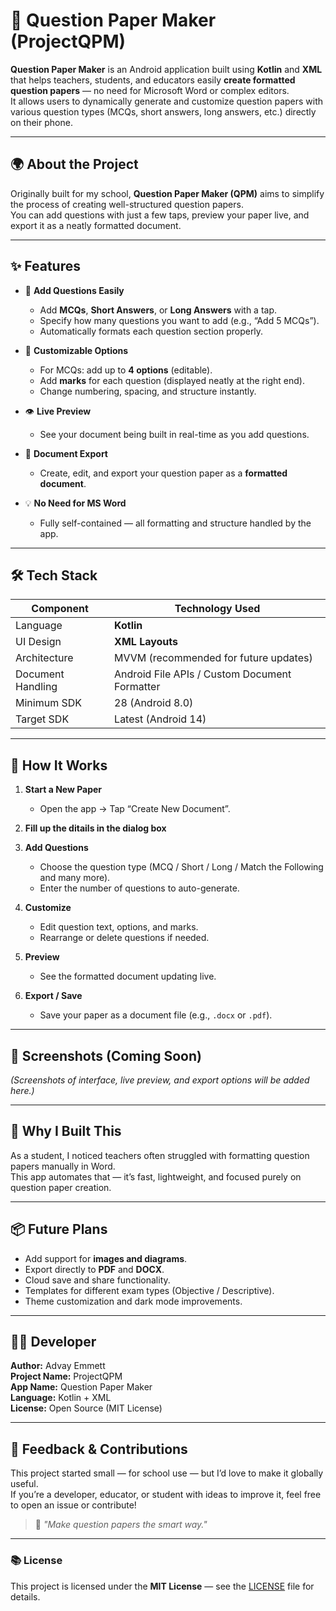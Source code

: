 # 📘 Question Paper Maker (ProjectQPM)

**Question Paper Maker** is an Android application built using **Kotlin** and **XML** that helps teachers, students, and educators easily **create formatted question papers** — no need for Microsoft Word or complex editors.  
It allows users to dynamically generate and customize question papers with various question types (MCQs, short answers, long answers, etc.) directly on their phone.

---

## 🌍 About the Project

Originally built for my school, **Question Paper Maker (QPM)** aims to simplify the process of creating well-structured question papers.  
You can add questions with just a few taps, preview your paper live, and export it as a neatly formatted document.

---

## ✨ Features

- 🧠 **Add Questions Easily**
    - Add **MCQs**, **Short Answers**, or **Long Answers** with a tap.
    - Specify how many questions you want to add (e.g., “Add 5 MCQs”).
    - Automatically formats each question section properly.

- 📝 **Customizable Options**
    - For MCQs: add up to **4 options** (editable).
    - Add **marks** for each question (displayed neatly at the right end).
    - Change numbering, spacing, and structure instantly.

- 👁️ **Live Preview**
    - See your document being built in real-time as you add questions.

- 📄 **Document Export**
    - Create, edit, and export your question paper as a **formatted document**.

- 💡 **No Need for MS Word**
    - Fully self-contained — all formatting and structure handled by the app.

---

## 🛠️ Tech Stack

| Component | Technology Used                               |
|------------|-----------------------------------------------|
| Language | **Kotlin**                                    |
| UI Design | **XML Layouts**                               |
| Architecture | MVVM (recommended for future updates)         |
| Document Handling | Android File APIs / Custom Document Formatter |
| Minimum SDK | 28 (Android 8.0)                     |
| Target SDK | Latest (Android 14)                           |

---

## 🚀 How It Works

1. **Start a New Paper**
    - Open the app → Tap “Create New Document”.

2. **Fill up the ditails in the dialog box**

3. **Add Questions**
    - Choose the question type (MCQ / Short / Long / Match the Following and many more).
    - Enter the number of questions to auto-generate.

4. **Customize**
    - Edit question text, options, and marks.
    - Rearrange or delete questions if needed.

5. **Preview**
    - See the formatted document updating live.

6. **Export / Save**
    - Save your paper as a document file (e.g., `.docx` or `.pdf`).

---

## 📸 Screenshots (Coming Soon)
*(Screenshots of interface, live preview, and export options will be added here.)*

---

## 💬 Why I Built This

As a student, I noticed teachers often struggled with formatting question papers manually in Word.  
This app automates that — it’s fast, lightweight, and focused purely on question paper creation.

---

## 📦 Future Plans

- Add support for **images and diagrams**.
- Export directly to **PDF** and **DOCX**.
- Cloud save and share functionality.
- Templates for different exam types (Objective / Descriptive).
- Theme customization and dark mode improvements.

---

## 👨‍💻 Developer

**Author:** Advay Emmett  
**Project Name:** ProjectQPM  
**App Name:** Question Paper Maker  
**Language:** Kotlin + XML  
**License:** Open Source (MIT License)

---

## 💌 Feedback & Contributions

This project started small — for school use — but I’d love to make it globally useful.  
If you’re a developer, educator, or student with ideas to improve it, feel free to open an issue or contribute!

> 🧾 _"Make question papers the smart way."_

---

### 📚 License

This project is licensed under the **MIT License** — see the [LICENSE](https://github.com/advayEmmett/ProjectQPM/blob/main/LICENSE.md) file for details.
